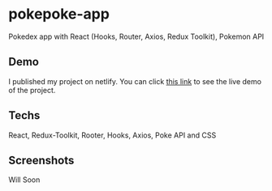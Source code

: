 # pokepoke-app

Pokedex app with React (Hooks, Router, Axios, Redux Toolkit), Pokemon API

## Demo

I published my project on netlify. You can click [this link](https://pokepokeapp.netlify.app/)
to see the live demo of the project.

## Techs

React, Redux-Toolkit, Rooter, Hooks, Axios, Poke API and CSS

## Screenshots

Will Soon

<!-- **Add Page**

![App Screenshot](https://github.com/ramazandogna/movie-api-app/blob/main/src/assets/images/add-page.png) -->

<!-- **Watchlist**

![App Screenshot](https://github.com/ramazandogna/movie-api-app/blob/main/src/assets/images/add-page.png) -->
